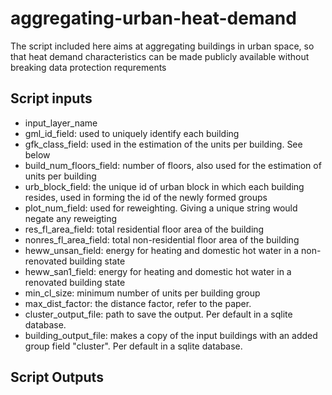 # aggregating-urban-heat-demand
The script included here aims at aggregating buildings in urban space, so that heat demand characteristics can be made publicly available without breaking data protection requrements 

## Script inputs
- input_layer_name
- gml_id_field: used to uniquely identify each building
- gfk_class_field: used in the estimation of the units per building. See below
- build_num_floors_field: number of floors, also used for the estimation of units per building
- urb_block_field: the unique id of urban block in which each building resides, used in forming the id of the newly formed groups
- plot_num_field: used for reweighting. Giving a unique string would negate any reweigting
- res_fl_area_field: total residential floor area of the building
- nonres_fl_area_field: total non-residential floor area of the building
- heww_unsan_field: energy for heating and domestic hot water in a non-renovated building state
- heww_san1_field: energy for heating and domestic hot water in a renovated building state
- min_cl_size: minimum number of units per building group
- max_dist_factor: the distance factor, refer to the paper.
- cluster_output_file: path to save the output. Per default in a sqlite database. 
- building_output_file: makes a copy of the input buildings with an added group field "cluster". Per default in a sqlite database.

## Script Outputs
